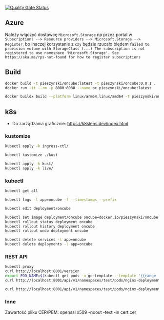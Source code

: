 
[![Quality Gate Status](https://sonarcloud.io/api/project_badges/measure?project=pieszynski_oncube&metric=alert_status)](https://sonarcloud.io/summary/new_code?id=pieszynski_oncube)


## Azure
Należy włączyć dostawcę `Microsoft.Storage` np przez portal w `Subscriptions --> Resource providers --> Microsoft.Storage --> Register`, bo inaczej korzystanie z `` czy `` będzie rzucało błędem `failed to provision volume with StorageClass (...) The subscription is not registered to use namespace 'Microsoft.Storage'. See https://aka.ms/rps-not-found for how to register subscriptions`

## Build 

```bash
docker build -t pieszynski/oncube:latest -t pieszynski/oncube:0.0.1 .
docker run -it --rm -p 8080:8080 --name oc pieszynski/oncube:latest

docker buildx build --platform linux/arm64,linux/amd64 -t pieszynski/oncube:latest -t pieszynski/oncube:0.0.1 . --push
```

## k8s

* Do zarządzania graficznie: https://k8slens.dev/index.html

### kustomize

```bash
kubectl apply -k ingress-ctl/

kubectl kustomize ./kust

kubectl apply -k kust/
kubectl apply -k live/
```

### kubectl

```bash
kubectl get all

kubectl logs -l app=oncube -f --timestamps --prefix

kubectl edit deployment/oncube

kubectl set image deployment/oncube oncube=docker.io/pieszynski/oncube:0.0.2 
kubectl rollout status deployment oncube
kubectl rollout history deployment oncube
kubectl rollout undo deployment oncube

kubectl delete services -l app=oncube
kubectl delete deployments -l app=oncube
```

### REST API

```bash
kubectl proxy
curl http://localhost:8001/version
export POD_NAME=$(kubectl get pods -o go-template --template '{{range .items}}{{.metadata.name}}{{"\n"}}{{end}}')
curl http://localhost:8001/api/v1/namespaces/test/pods/nginx-deployment-7c6796f5c-w6qp8/

curl http://localhost:8001/api/v1/namespaces/test/pods/nginx-deployment-7c6796f5c-w6qp8/proxy/

```

### Inne

Zawartość pliku CER/PEM: openssl x509 -noout -text -in cert.cer